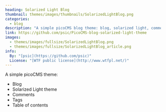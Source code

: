 ```yaml
---
heading: Solarized Light Blog
thumbnail: themes/images/thumbnails/SolarizedLightBlog.png
categories:
  - blog 
description: "A simple picoCMS blog theme: blog, solarized light, comments, tags, table of contents"
link: https://github.com/psic/PicoCMS-blog-solarized-light-theme
images:
  - themes/images/fullsize/SolarizedLightBlog.png
  - themes/images/fullsize/SolarizedLightBlog_article.png
info:
  By: "[psic](https://github.com/psic)"
  License: "[WTF public license](http://www.wtfpl.net/)"
---
```


A simple picoCMS theme:
+ Blog
+ Solarized Light theme
+ Comments
+ Tags
+ Table of contents

